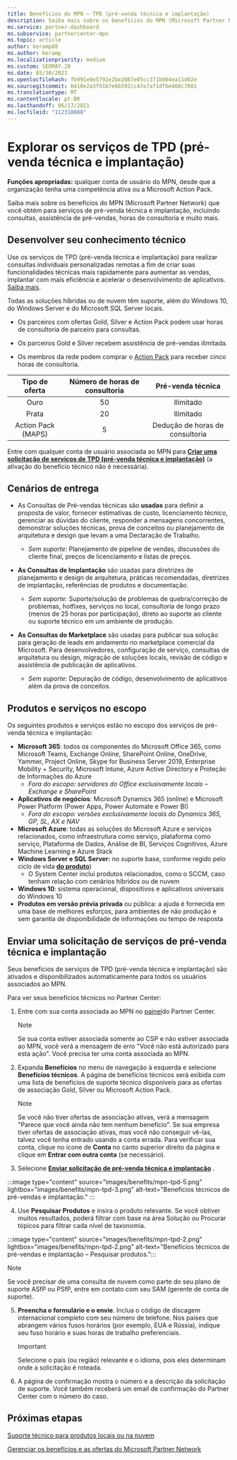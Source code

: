 ```yaml
---
title: Benefícios do MPN – TPD (pré-venda técnica e implantação)
description: Saiba mais sobre os benefícios do MPN (Microsoft Partner Network) para serviços de TPD (pré-venda técnica e implantação)
ms.service: partner-dashboard
ms.subservice: partnercenter-mpn
ms.topic: article
author: keramp88
ms.author: keramp
ms.localizationpriority: medium
ms.custom: SEOMAY.20
ms.date: 03/30/2021
ms.openlocfilehash: fb991e8e5792e2be2087e05cc371b064ea11d02e
ms.sourcegitcommit: 0410e2a3f91b7e6b592cc47e7af1dfbe468c7881
ms.translationtype: MT
ms.contentlocale: pt-BR
ms.lasthandoff: 06/17/2021
ms.locfileid: "112318088"
---
```

# <a name="explore-technical-presales-and-deployment-services-tpd"></a>Explorar os serviços de TPD (pré-venda técnica e implantação) 

**Funções apropriadas:** qualquer conta de usuário do MPN, desde que a organização tenha uma competência ativa ou a Microsoft Action Pack.

Saiba mais sobre os benefícios do MPN (Microsoft Partner Network) que você obtém para serviços de pré-venda técnica e implantação, incluindo consultas, assistência de pré-vendas, horas de consultoria e muito mais.

## <a name="develop-your-technical-know-how"></a>Desenvolver seu conhecimento técnico

Use os serviços de TPD (pré-venda técnica e implantação) para realizar consultas individuais personalizadas remotas a fim de criar suas funcionalidades técnicas mais rapidamente para aumentar as vendas, implantar com mais eficiência e acelerar o desenvolvimento de aplicativos. [Saiba mais](https://aka.ms/TPD).

Todas as soluções híbridas ou de nuvem têm suporte, além do Windows 10, do Windows Server e do Microsoft SQL Server locais. 

- Os parceiros com ofertas Gold, Silver e Action Pack podem usar horas de consultoria de parceiro para consultas. 

- Os parceiros Gold e Silver recebem assistência de pré-vendas ilimitada. 

- Os membros da rede podem comprar o [Action Pack](https://partner.microsoft.com/membership/action-pack) para receber cinco horas de consultoria.  

|     Tipo de oferta    | Número de horas de consultoria |   Pré-venda técnica   |
|:-----------------:|:------------------------:|:----------------------:|
|        Ouro       |            50            |        Ilimitado       |
|       Prata      |            20            |        Ilimitado       |
| Action Pack (MAPS) |             5            | Dedução de horas de consultoria |

Entre com qualquer conta de usuário associada ao MPN para **[Criar uma solicitação de serviços de TPD (pré-venda técnica e implantação)](https://partner.microsoft.com/dashboard/mpn/membership/benefits/technical/createadvisoryhours-servicerequest)** (a ativação do benefício técnico não é necessária).

## <a name="delivery-scenarios"></a>Cenários de entrega

- As Consultas de Pré-vendas técnicas são **usadas** para definir a proposta de valor, fornecer estimativas de custo, licenciamento técnico, gerenciar as dúvidas do cliente, responder a mensagens concorrentes, demonstrar soluções técnicas, prova de conceitos ou planejamento de arquitetura e design que levam a uma Declaração de Trabalho.

  - *Sem suporte:* Planejamento de pipeline de vendas, discussões do cliente final, preços de licenciamento e listas de preços.


- **As Consultas de Implantação** são usadas para diretrizes de planejamento e design de arquitetura, práticas recomendadas, diretrizes de implantação, referências de produtos e documentação.

  - *Sem suporte:* Suporte/solução de problemas de quebra/correção de problemas, hotfixes, serviços no local, consultoria de longo prazo (menos de 25 horas por participação), direto ao suporte ao cliente ou suporte técnico em um ambiente de produção. 


- **As Consultas do Marketplace** são usadas para publicar sua solução para geração de leads em andamento no marketplace comercial da Microsoft. Para desenvolvedores, configuração de serviço, consultas de arquitetura ou design, migração de soluções locais, revisão de código e assistência de publicação de aplicativos.

  - *Sem suporte:* Depuração de código, desenvolvimento de aplicativos além da prova de conceitos.

## <a name="in-scope-products-and-services"></a>Produtos e serviços no escopo

Os seguintes produtos e serviços estão no escopo dos serviços de pré-venda técnica e implantação:
- **Microsoft 365**: todos os componentes do Microsoft Office 365, como Microsoft Teams, Exchange Online, SharePoint Online, OneDrive, Yammer, Project Online, Skype for Business Server 2019, Enterprise Mobility + Security, Microsoft Intune, Azure Active Directory e Proteção de Informações do Azure
  - *Fora do escopo: servidores do Office exclusivamente locais – Exchange e SharePoint*
- **Aplicativos de negócios**: Microsoft Dynamics 365 (online) e Microsoft Power Platform (Power Apps, Power Automate e Power BI)
  - *Fora do escopo: versões exclusivamente locais do Dynamics 365, GP, SL, AX e NAV*
- **Microsoft Azure**: todas as soluções do Microsoft Azure e serviços relacionados, como infraestrutura como serviço, plataforma como serviço, Plataforma de Dados, Análise de BI, Serviços Cognitivos, Azure Machine Learning e Azure Stack
- **Windows Server e SQL Server:** no suporte base, conforme regido pelo ciclo de vida **[do produto](/lifecycle/policies/fixed)**)
  - O System Center inclui produtos relacionados, como o SCCM, caso tenham relação com cenários híbridos ou de nuvem
- **Windows 10**: sistema operacional, dispositivos e aplicativos universais do Windows 10
- **Produtos em versão prévia privada** ou pública: a ajuda é fornecida em uma base de melhores esforços, para ambientes de não produção e sem garantia de disponibilidade de informações ou tempo de resposta

## <a name="submit-a-technical-presales-and-deployment-services-request"></a>Enviar uma solicitação de serviços de pré-venda técnica e implantação 

Seus benefícios de serviços de TPD (pré-venda técnica e implantação) são ativados e disponibilizados automaticamente para todos os usuários associados ao MPN. 

Para ver seus benefícios técnicos no Partner Center:

1. Entre com sua conta associada ao MPN no [painel](https://partner.microsoft.com/dashboard)do Partner Center. 

   > [!NOTE]
   > Se sua conta estiver associada somente ao CSP e não estiver associada ao MPN, você verá a mensagem de erro "Você não está autorizado para esta ação". Você precisa ter uma conta associada ao MPN.

2. Expanda **Benefícios** no menu de navegação à esquerda e selecione **Benefícios técnicos**. A página de benefícios técnicos será exibida com uma lista de benefícios de suporte técnico disponíveis para as ofertas de associação Gold, Silver ou Microsoft Action Pack. 

   > [!NOTE]
   > Se você não tiver ofertas de associação ativas, verá a mensagem "Parece que você ainda não tem nenhum benefício". Se sua empresa tiver ofertas de associação ativas, mas você não conseguir vê-las, talvez você tenha entrado usando a conta errada. Para verificar sua conta, clique no ícone de **Conta** no canto superior direito da página e clique em **Entrar com outra conta** (se necessário).

3. Selecione **[Enviar solicitação de pré-venda técnica e implantação](https://partner.microsoft.com/dashboard/mpn/membership/benefits/technical/createadvisoryhours-servicerequest)** .

:::image type="content" source="images/benefits/mpn-tpd-5.png" lightbox="images/benefits/mpn-tpd-3.png" alt-text="Benefícios técnicos de pré-vendas e implantação." :::

4. Use **Pesquisar Produtos** e insira o produto relevante. Se você obtiver muitos resultados, poderá filtrar com base na área Solução ou Procurar tópicos para filtrar cada nível de taxonomia.

:::image type="content" source="images/benefits/mpn-tpd-2.png" lightbox="images/benefits/mpn-tpd-2.png" alt-text="Benefícios técnicos de pré-vendas e implantação – Pesquisar produtos.":::

   > [!NOTE]
   > Se você precisar de uma consulta de nuvem como parte do seu plano de suporte ASfP ou PSfP, entre em contato com seu SAM (gerente de conta de suporte).

5. **Preencha o formulário e o envie**. Inclua o código de discagem internacional completo com seu número de telefone. Nos países que abrangem vários fusos horários (por exemplo, EUA e Rússia), indique seu fuso horário e suas horas de trabalho preferenciais.

   > [!IMPORTANT]
   > Selecione o país (ou região) relevante e o idioma, pois eles determinam onde a solicitação é roteada.

6. A página de confirmação mostra o número e a descrição da solicitação de suporte. Você também receberá um email de confirmação do Partner Center com o número do caso.

## <a name="next-steps"></a>Próximas etapas
[Suporte técnico para produtos locais ou na nuvem](/mpn-benefits-technical-support.md)

[Gerenciar os benefícios e as ofertas do Microsoft Partner Network](manage-your-partner-network-benefits.md)
